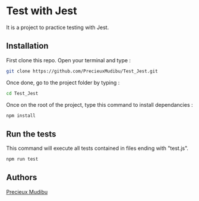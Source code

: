 # **Test with Jest**

It is a project to practice testing with Jest.

## Installation

First clone this repo. Open your terminal and type :

```bash
git clone https://github.com/PrecieuxMudibu/Test_Jest.git
```

Once done, go to the project folder by typing :

```bash
cd Test_Jest
```

Once on the root of the project, type this command to install dependancies :

```bash
npm install
```

## Run the tests

This command will execute all tests contained in files ending with "test.js".

```bash
npm run test
```

## Authors

[Precieux Mudibu](https://github.com/PrecieuxMudibu)
